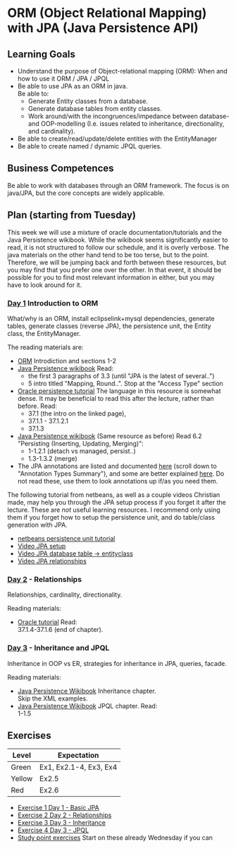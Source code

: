 # ORM (Object Relational Mapping) with JPA (Java Persistence API)

## Learning Goals
  * Understand the purpose of Object-relational mapping (ORM): When and how to use it
ORM / JPA / JPQL
  * Be able to use JPA as an ORM in java.  
    Be able to:
    * Generate Entity classes from a database.
    * Generate database tables from entity classes.
    * Work around/with the incongruences/impedance between database- and OOP-modelling
      (I.e. issues related to inheritance, directionality, and cardinality).
  * Be able to create/read/update/delete entities with the EntityManager
  * Be able to create named / dynamic JPQL queries.

## Business Competences
Be able to work with databases through an ORM framework. The focus is on
java/JPA, but the core concepts are widely applicable.

## Plan (starting from Tuesday)
This week we will use a mixture of oracle documentation/tutorials and the Java
Persistence wikibook. While the wikibook seems significantly easier to read, it
is not structured to follow our schedule, and it is overly verbose. The java
materials on the other hand tend to be too terse, but to the point. Therefore,
we will be jumping back and forth between these resources, but you may find that
you prefer one over the other. In that event, it should be possible for you to
find most relevant information in either, but you may have to look around for it.

### [Day 1](Day1) Introduction to ORM 
What/why is an ORM, install eclipselink+mysql dependencies, generate tables,
generate classes (reverse JPA), the persistence unit, the Entity class, the
EntityManager.

The reading materials are:
  * [ORM](https://en.wikipedia.org/wiki/Object-relational_mapping)
    Introdiction and sections 1-2
  * [Java Persistence wikibook](https://en.wikibooks.org/wiki/Java_Persistence)
    Read:
      * the first 3 paragraphs of 3.3 (until "JPA is the latest of several..")
      * 5 intro titled "Mapping, Round..". Stop at the "Access Type" section
  * [Oracle persistence tutorial](https://docs.oracle.com/javaee/7/tutorial/persistence-intro001.htm#BNBQA)
    The language in this resource is somewhat dense. It may be beneficial to
    read this after the lecture, rather than before.
    Read:
      * 37.1 (the intro on the linked page),
      * 37.1.1 - 37.1.2.1
      * 37.1.3
  * [Java Persistence wikibook](https://en.wikibooks.org/wiki/Java_Persistence)
    (Same resource as before)
    Read 6.2 "Persisting (Inserting, Updating, Merging)":
      * 1-1.2.1 (detach vs managed, persist..)
      * 1.3-1.3.2 (merge)
  * The JPA annotations are listed and documented
    [here](https://docs.oracle.com/javaee/7/api/javax/persistence/package-summary.html)
    (scroll down to "Annotation Types Summary"), and some are better explained
    [here](http://www.oracle.com/technetwork/middleware/ias/toplink-jpa-annotations-096251.html#Basic).
    Do not read these, use them to look annotations up if/as you need them.

The following tutorial from netbeans, as well as a couple videos
Christian made, may help you through the JPA setup process if you forget it
after the lecture.
These are _not_ useful learning resources. I recommend only using them if you
forget how to setup the persistence unit, and do table/class generation with JPA.
  * [netbeans persistence unit tutorial](http://wiki.netbeans.org/SimpleJPAApplicationWithNetbeans#Create_Persistence_Unit)
  * [Video JPA setup](https://www.twitch.tv/videos/168683174)
  * [Video JPA database table -> entityclass](https://www.twitch.tv/videos/168934609)
  * [Video JPA relationships](https://www.twitch.tv/videos/168939780)

### [Day 2](Day2) - Relationships 
Relationships, cardinality, directionality.

Reading materials:
  * [Oracle tutorial](https://docs.oracle.com/javaee/7/tutorial/persistence-intro001.htm#BNBQA) Read:  
    37.1.4-37.1.6 (end of chapter).


### [Day 3](Day3) - Inheritance and JPQL
Inheritance in OOP vs ER, strategies for inheritance in JPA, queries, facade.

Reading materials:
  * [Java Persistence Wikibook](https://en.wikibooks.org/wiki/Java_Persistence/Inheritance) Inheritance chapter.  
    Skip the XML examples.
  * [Java Persistence Wikibook](https://en.wikibooks.org/wiki/Java_Persistence/JPQL) JPQL chapter. Read:  
    1-1.5


## Exercises
| Level | Expectation |
| ------ | ----------- |
| Green | Ex1, Ex2.1-4, Ex3, Ex4 |
| Yellow | Ex2.5 |
| Red | Ex2.6 |

  * [Exercise 1 Day 1 - Basic JPA](https://docs.google.com/document/d/1CB9LYW6uzFy6ibe7fLSHGI_5Ymx6kzdSdARNtsNO0ME/edit?usp=sharing) 
  * [Exercise 2 Day 2 - Relationships](https://docs.google.com/document/d/1Juic12T0bjb2sf-9dTuxrKXa1l5QA6ak-wTTINlK4dY/edit?usp=sharing)
  * [Exercise 3 Day 3 - Inheritance](https://docs.google.com/document/d/1IiTDPL4wDW_0S8sWAHxH_ijYu9SyB6xzyql7aRnTomI/edit?usp=sharing)
  * [Exercise 4 Day 3 - JPQL](https://docs.google.com/document/d/18QeY8y6yz0JVo39gQfQ22InDUHtBN29ViFao5s4tQPc/edit?usp=sharing)
  * [Study point exercises](https://docs.google.com/document/d/1BKihRmnhl18P5GCzSlO3UnDlUBm5fEaLUalaiTTxev4/edit?usp=sharing) Start on these already Wednesday if you can
